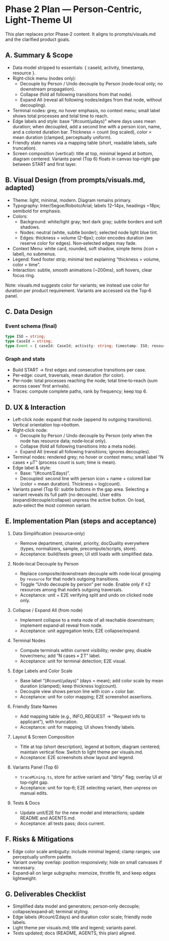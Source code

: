 # Phase 2 Plan — Person‑Centric, Light‑Theme UI

This plan replaces prior Phase‑2 content. It aligns to prompts/visuals.md and the clarified product goals.

## A. Summary & Scope
- Data model stripped to essentials: { caseId, activity, timestamp, resource }.
- Right‑click menu (nodes only):
  - Decouple by Person / Undo decouple by Person (node‑local only; no downstream propagation).
  - Collapse (fold all following transitions from that node).
  - Expand All (reveal all following nodes/edges from that node, without decoupling).
- Terminal nodes: grey, no hover emphasis, no context menu; small label shows total processes and total time to reach.
- Edge labels and style: base “(#count/μdays)” where days uses mean duration; when decoupled, add a second line with a person icon, name, and a colored duration bar. Thickness ∝ count (log scaled), color ∝ mean duration (clamped, perceptually uniform).
- Friendly state names via a mapping table (short, readable labels, safe truncation).
- Screen composition (vertical): title at top, minimal legend at bottom, diagram centered. Variants panel (Top 6) floats in canvas top‑right gap between START and first layer.

## B. Visual Design (from prompts/visuals.md, adapted)
- Theme: light, minimal, modern. Diagram remains primary.
- Typography: Inter/Segoe/Roboto/Arial; labels 12–14px, headings ~18px; semibold for emphasis.
- Colors:
  - Background: white/light gray; text dark gray; subtle borders and soft shadows.
  - Nodes: neutral (white, subtle border); selected node light blue tint.
  - Edges: thickness = volume (2–6px); color encodes duration (we reserve color for edges). Non‑selected edges may fade.
- Context Menu: white card, rounded, soft shadow, simple items (icon + label), no submenus.
- Legend: fixed footer strip; minimal text explaining “thickness = volume, color = time”.
- Interaction: subtle, smooth animations (~200ms), soft hovers, clear focus ring.

Note: visuals.md suggests color for variants; we instead use color for duration per product requirement. Variants are accessed via the Top‑6 panel.

## C. Data Design
### Event schema (final)
```ts
type ISO = string;
type CaseId = string;
type Event = { caseId: CaseId; activity: string; timestamp: ISO; resource?: string };
```

### Graph and stats
- Build START → first edges and consecutive transitions per case.
- Per‑edge: count, traversals, mean duration (for color).
- Per‑node: total processes reaching the node; total time‑to‑reach (sum across cases’ first arrivals).
- Traces: compute complete paths, rank by frequency; keep top 6.

## D. UX & Interaction
- Left‑click node: expand that node (append its outgoing transitions). Vertical orientation top→bottom.
- Right‑click node:
  - Decouple by Person / Undo decouple by Person (only when the node has resource data; node‑local only).
  - Collapse (fold all following transitions into a meta node).
  - Expand All (reveal all following transitions; ignores decouples).
- Terminal nodes: rendered grey; no hover or context menu; small label “N cases • μT” (process count is sum; time is mean).
- Edge label & style:
  - Base: “(#count/Σdays)”.
  - Decoupled: second line with person icon + name + colored bar (color = mean duration). Thickness = log(count).
- Variants panel (Top 6): subtle buttons in the gap area. Selecting a variant reveals its full path (no decouple). User edits (expand/decouple/collapse) unpress the active button. On load, auto‑select the most common variant.

## E. Implementation Plan (steps and acceptance)
1) Data Simplification (resource‑only)
   - Remove department, channel, priority, docQuality everywhere (types, normalizers, sample, precompute/scripts, store).
   - Acceptance: build/tests green; UI still loads with simplified data.

2) Node‑local Decouple by Person
   - Replace composite/downstream decouple with node‑local grouping by `resource` for that node’s outgoing transitions.
   - Toggle “Undo decouple by person” per node. Enable only if ≥2 resources among that node’s outgoing traversals.
   - Acceptance: unit + E2E verifying split and undo on clicked node only.

3) Collapse / Expand All (from node)
   - Implement collapse to a meta node of all reachable downstream; implement expand‑all reveal from node.
   - Acceptance: unit aggregation tests; E2E collapse/expand.

4) Terminal Nodes
   - Compute terminals within current visibility; render grey, disable hover/menu; add “N cases • ΣT” label.
   - Acceptance: unit for terminal detection; E2E visual.

5) Edge Labels and Color Scale
   - Base label “(#count/μdays)” (days = mean); add color scale by mean duration (clamped); keep thickness log(count).
   - Decouple view shows person line with icon + color bar.
   - Acceptance: unit for color mapping; E2E screenshot assertions.

6) Friendly State Names
   - Add mapping table (e.g., INFO_REQUEST → “Request info to applicant”), with truncation.
   - Acceptance: unit for mapping; UI shows friendly labels.

7) Layout & Screen Composition
   - Title at top (short description), legend at bottom, diagram centered; maintain vertical flow. Switch to light theme per visuals.md.
   - Acceptance: E2E screenshots show layout and legend.

8) Variants Panel (Top 6)
   - `traceMining.ts`, store for active variant and “dirty” flag; overlay UI at top‑right gap.
   - Acceptance: unit for top‑6; E2E selecting variant, then unpress on manual edits.

9) Tests & Docs
   - Update unit/E2E for the new model and interactions; update README and AGENTS.md.
   - Acceptance: all tests pass; docs current.

## F. Risks & Mitigations
- Edge color scale ambiguity: include minimal legend; clamp ranges; use perceptually uniform palette.
- Variant overlay overlap: position responsively; hide on small canvases if necessary.
- Expand‑all on large subgraphs: memoize, throttle fit, and keep edges lightweight.

## G. Deliverables Checklist
- Simplified data model and generators; person‑only decouple; collapse/expand‑all; terminal styling.
- Edge labels (#count/Σdays) and duration color scale; friendly node labels.
- Light theme per visuals.md; title and legend; variants panel.
- Tests updated; docs (README, AGENTS, this plan) aligned.
